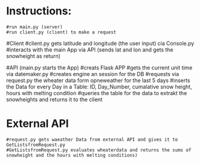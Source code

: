 # Instructions:
    #run main.py (server)
    #run client.py (client) to make a request 

#Client
	#client.py gets latitude and longitude (the user input) cia Console.py
    #interacts with the main App via API (sends lat and lon and gets the snowheight as return)

#API (main.py starts the App) 
	#creats Flask APP
	#gets the current unit time via datemaker.py 
	#creates engine an session for the DB
	#requests via request.py the wheater data form opneweather for the last 5 days
	#inserts the Data for every Day in a Table: ID, Day_Number, cumalative snow height, hours with melting condition
	#queries the table for the data to extrakt the snowheights and returns it to the client 
	
# External API
	#request.py gets waeather Data from external API and gives it to GetListsfromRequest.py 
	#GetListsfromRequest.py evaluates wheaterdata and returns the sums of snowheight and the hours with melting conditions)


